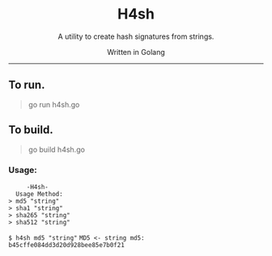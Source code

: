 <h1 align="center">H4sh</h1>
<p align="center">A utility to create hash signatures from strings.</p>
<p align="center">Written in Golang</p>

---

## To run.
> go run h4sh.go
## To build.
> go build h4sh.go

### Usage:
``` 
     -H4sh-
  Usage Method:
> md5 "string"
> sha1 "string"
> sha265 "string"
> sha512 "string"
```
`$ h4sh md5 "string"`
`MD5 <- string
md5: b45cffe084dd3d20d928bee85e7b0f21`
